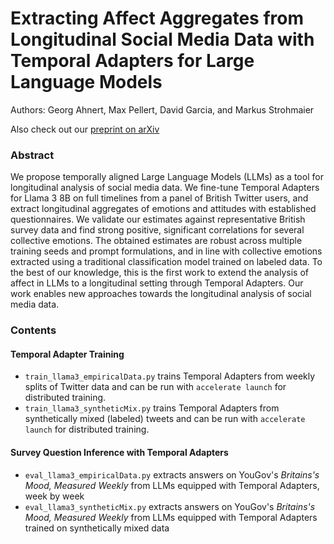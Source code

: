 # Extracting Affect Aggregates from Longitudinal Social Media Data with Temporal Adapters for Large Language Models
Authors: Georg Ahnert, Max Pellert, David Garcia, and Markus Strohmaier

Also check out our [preprint on arXiv](https://arxiv.org/abs/2409.17990)

### Abstract

We propose temporally aligned Large Language Models (LLMs) as a tool for longitudinal analysis of social media data. We fine-tune Temporal Adapters for Llama 3 8B on full timelines from a panel of British Twitter users, and extract longitudinal aggregates of emotions and attitudes with established questionnaires. We validate our estimates against representative British survey data and find strong positive, significant correlations for several collective emotions. The obtained estimates are robust across multiple training seeds and prompt formulations, and in line with collective emotions extracted using a traditional classification model trained on labeled data. To the best of our knowledge, this is the first work to extend the analysis of affect in LLMs to a longitudinal setting through Temporal Adapters. Our work enables new approaches towards the longitudinal analysis of social media data.

### Contents

#### Temporal Adapter Training

- `train_llama3_empiricalData.py` trains Temporal Adapters from weekly splits of Twitter data and can be run with `accelerate launch` for distributed training.
- `train_llama3_syntheticMix.py` trains Temporal Adapters from synthetically mixed (labeled) tweets and can be run with `accelerate launch` for distributed training.

#### Survey Question Inference with Temporal Adapters

- `eval_llama3_empiricalData.py` extracts answers on YouGov's *Britains's Mood, Measured Weekly* from LLMs equipped with Temporal Adapters, week by week
- `eval_llama3_syntheticMix.py` extracts answers on YouGov's *Britains's Mood, Measured Weekly* from LLMs equipped with Temporal Adapters trained on synthetically mixed data
